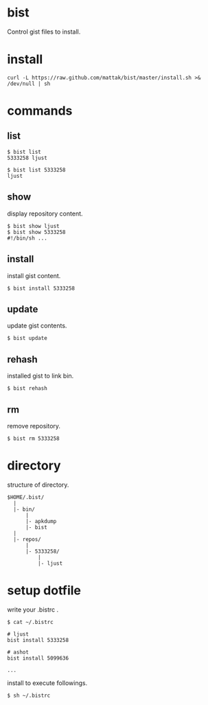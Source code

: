 # bist

Control gist files to install.

# install

    curl -L https://raw.github.com/mattak/bist/master/install.sh >& /dev/null | sh

# commands

## list

    $ bist list
    5333258 ljust

    $ bist list 5333258
    ljust

## show

display repository content.

    $ bist show ljust
    $ bist show 5333258
    #!/bin/sh ...

## install

install gist content.

    $ bist install 5333258

## update

update gist contents.

    $ bist update

## rehash

installed gist to link bin.

    $ bist rehash

## rm

remove repository.

    $ bist rm 5333258


# directory

structure of directory.

    $HOME/.bist/
      |
      |- bin/
          |
          |- apkdump
          |- bist
      |
      |- repos/
          |
          |- 5333258/
              |
              |- ljust

# setup dotfile

write your .bistrc .

    $ cat ~/.bistrc

    # ljust
    bist install 5333258

    # ashot
    bist install 5099636

    ...
    
install to execute followings.

    $ sh ~/.bistrc

